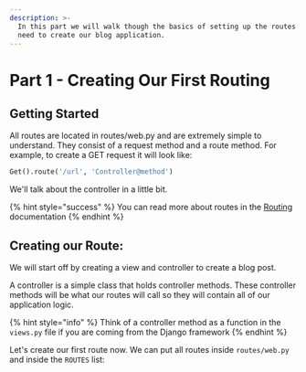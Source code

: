 ```yaml
---
description: >-
  In this part we will walk though the basics of setting up the routes we will
  need to create our blog application.
---
```


# Part 1 - Creating Our First Routing

## Getting Started

All routes are located in routes/web.py and are extremely simple to understand. They consist of a request method and a route method. For example, to create a GET request it will look like:

```python
Get().route('/url', 'Controller@method')
```

We'll talk about the controller in a little bit.

{% hint style="success" %}
You can read more about routes in the [Routing](../the-basics/routing.md) documentation
{% endhint %}

## Creating our Route:

We will start off by creating a view and controller to create a blog post.

A controller is a simple class that holds controller methods. These controller methods will be what our routes will call so they will contain all of our application logic.

{% hint style="info" %}
Think of a controller method as a function in the `views.py` file if you are coming from the Django framework
{% endhint %}

Let's create our first route now. We can put all routes inside `routes/web.py` and inside the `ROUTES` list:



